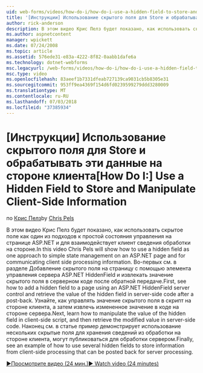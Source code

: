 ```yaml
---
uid: web-forms/videos/how-do-i/how-do-i-use-a-hidden-field-to-store-and-manipulate-client-side-information
title: '[Инструкции] Использование скрытого поля для Store и обрабатывать эти данные на стороне клиента | Документация Майкрософт'
author: rick-anderson
description: В этом видео Крис Пелз будет показано, как использовать скрытое поле как один из подходов к простой состояния управления на странице ASP.NET и взаимодействие на стороне клиента...
ms.author: aspnetcontent
manager: wpickett
ms.date: 07/24/2008
ms.topic: article
ms.assetid: 576ede31-e83a-4222-8f82-0aabb1dafe6a
ms.technology: dotnet-webforms
msc.legacyurl: /web-forms/videos/how-do-i/how-do-i-use-a-hidden-field-to-store-and-manipulate-client-side-information
msc.type: video
ms.openlocfilehash: 83aeef1b7331dfeab727139ca9031cb5b8305e31
ms.sourcegitcommit: 953ff9ea4369f154d6fd0239599279ddd3280009
ms.translationtype: MT
ms.contentlocale: ru-RU
ms.lasthandoff: 07/03/2018
ms.locfileid: "37385934"
---
```

<a name="how-do-i-use-a-hidden-field-to-store-and-manipulate-client-side-information"></a><span data-ttu-id="c3475-103">[Инструкции] Использование скрытого поля для Store и обрабатывать эти данные на стороне клиента</span><span class="sxs-lookup"><span data-stu-id="c3475-103">[How Do I:] Use a Hidden Field to Store and Manipulate Client-Side Information</span></span>
====================
<span data-ttu-id="c3475-104">по [Крис Пелз](https://twitter.com/chrispels)</span><span class="sxs-lookup"><span data-stu-id="c3475-104">by [Chris Pels](https://twitter.com/chrispels)</span></span>

<span data-ttu-id="c3475-105">В этом видео Крис Пелз будет показано, как использовать скрытое поле как один из подходов к простой состояния управления на странице ASP.NET и для взаимодействует клиент сведения обработки на стороне.</span><span class="sxs-lookup"><span data-stu-id="c3475-105">In this video Chris Pels will show how to use a hidden field as one approach to simple state management on an ASP.NET page and for communicating client side processing information.</span></span> <span data-ttu-id="c3475-106">Во-первых см. в разделе Добавление скрытого поля на страницу с помощью элемента управления сервера ASP.NET HiddenField и извлекать значение скрытого поля в серверном коде после обратной передаче.</span><span class="sxs-lookup"><span data-stu-id="c3475-106">First, see how to add a hidden field to a page using an ASP.NET HiddenField server control and retrieve the value of the hidden field in server-side code after a post-back.</span></span> <span data-ttu-id="c3475-107">Узнайте, как управлять значение скрытого поля в скрипт на стороне клиента, а затем извлечь измененное значение в коде на стороне сервера.</span><span class="sxs-lookup"><span data-stu-id="c3475-107">Next, learn how to manipulate the value of the hidden field in client-side script, and then retrieve the modified value in server-side code.</span></span> <span data-ttu-id="c3475-108">Наконец см. в статье пример демонстрирует использование нескольких скрытые поля для хранения сведений из обработки на стороне клиента, могут публиковаться для обработки сервером.</span><span class="sxs-lookup"><span data-stu-id="c3475-108">Finally, see an example of how to use several hidden fields to store information from client-side processing that can be posted back for server processing.</span></span>

[<span data-ttu-id="c3475-109">&#9654;Просмотрите видео (24 мин.)</span><span class="sxs-lookup"><span data-stu-id="c3475-109">&#9654; Watch video (24 minutes)</span></span>](https://channel9.msdn.com/Blogs/ASP-NET-Site-Videos/how-do-i-use-a-hidden-field-to-store-and-manipulate-client-side-information)
